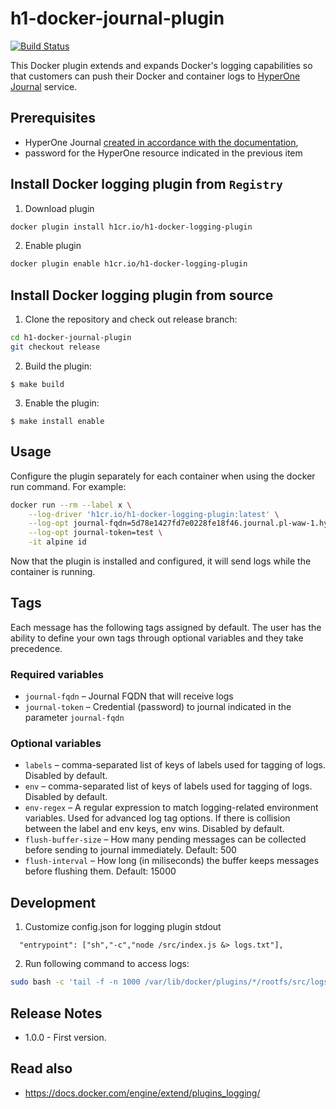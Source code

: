 # h1-docker-journal-plugin

[![Build Status](https://travis-ci.com/hyperonecom/h1-docker-journal-plugin.svg?branch=master)](https://travis-ci.com/hyperonecom/h1-docker-journal-plugin)

This Docker plugin extends and expands Docker's logging capabilities so that customers can push their Docker and container logs to [HyperOne Journal](http://www.hyperone.com/services/storage/logArchive/) service.

## Prerequisites

* HyperOne Journal [created in accordance with the documentation](http://www.hyperone.com/services/storage/journal/guides/creating.html),
* password for the HyperOne resource indicated in the previous item

## Install Docker logging plugin from ```Registry```

1. Download plugin

```bash
docker plugin install h1cr.io/h1-docker-logging-plugin
```

2. Enable plugin

```bash
docker plugin enable h1cr.io/h1-docker-logging-plugin
```

## Install Docker logging plugin from source

1. Clone the repository and check out release branch:

```bash
cd h1-docker-journal-plugin
git checkout release
```

2. Build the plugin:

```
$ make build
```

3. Enable the plugin:

```.env
$ make install enable
```

## Usage

Configure the plugin separately for each container when using the docker run command. For example:

```bash
docker run --rm --label x \
    --log-driver 'h1cr.io/h1-docker-logging-plugin:latest' \
    --log-opt journal-fqdn=5d78e1427fd7e0228fe18f46.journal.pl-waw-1.hyperone.cloud \
    --log-opt journal-token=test \
    -it alpine id
```

Now that the plugin is installed and configured, it will send logs while the container is running.

## Tags

Each message has the following tags assigned by default. The user has the ability to define your own tags through optional variables and they take precedence.

### Required variables

* ```journal-fqdn``` – Journal FQDN that will receive logs
* ```journal-token``` – Credential (password) to journal indicated in the parameter ```journal-fqdn```

### Optional variables

* ```labels``` – comma-separated list of keys of labels used for tagging of logs. Disabled by default.
* ```env``` – comma-separated list of keys of labels used for tagging of logs.  Disabled by default.
* ```env-regex``` – A regular expression to match logging-related environment variables. Used for advanced log tag options. If there is collision between the label and env keys, env wins. Disabled by default.
* ```flush-buffer-size``` –  How many pending messages can be collected before sending to journal immediately. Default: 500
* ```flush-interval``` –  How long (in miliseconds) the buffer keeps messages before flushing them. Default: 15000

## Development

1. Customize config.json for logging plugin stdout

```.env
  "entrypoint": ["sh","-c","node /src/index.js &> logs.txt"],
```

2. Run following command to access logs:

```bash
sudo bash -c 'tail -f -n 1000 /var/lib/docker/plugins/*/rootfs/src/logs.txt'
```

## Release Notes

* 1.0.0 - First version.

## Read also

* https://docs.docker.com/engine/extend/plugins_logging/
